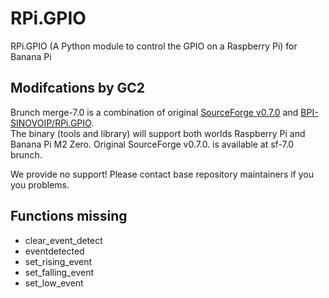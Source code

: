 # RPi.GPIO
RPi.GPIO (A Python module to control the GPIO on a Raspberry Pi) for Banana Pi 

## Modifcations by GC2

Brunch merge-7.0 is a combination of original [SourceForge v0.7.0](https://sourceforge.net/p/raspberry-gpio-python/code/ci/default/tree/) and [BPI-SINOVOIP/RPi.GPIO](https://github.com/BPI-SINOVOIP/RPi.GPIO).  
The binary (tools and library) will support both worlds Raspberry Pi and Banana Pi M2 Zero.
Original SourceForge v0.7.0. is available at sf-7.0 brunch.

We provide no support! Please contact base repository maintainers if you you problems.

## Functions missing

* clear_event_detect
* eventdetected
* set_rising_event
* set_falling_event  
* set_low_event


